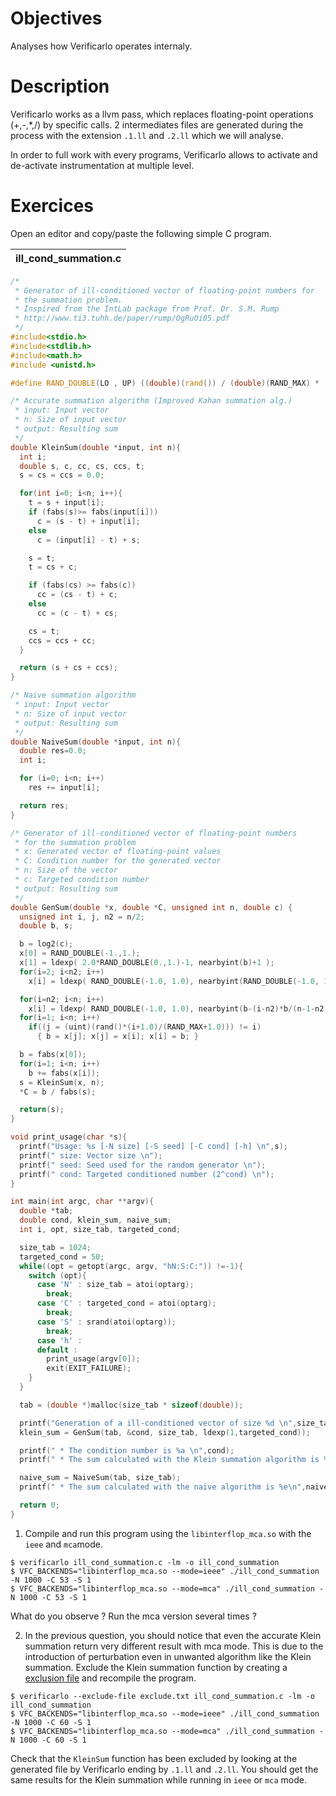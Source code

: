 # Objectives
Analyses how Verificarlo operates internaly.

# Description
Verificarlo works as a llvm pass, which replaces floating-point operations (+,-,*,/) by specific calls. 
2 intermediates files are generated during the process with the extension `.1.ll` and `.2.ll` which we will analyse.

In order to full work with every programs, Verificarlo allows to activate and de-activate instrumentation at multiple level.

# Exercices

Open an editor and copy/paste the following simple C program.

| ill_cond_summation.c |
| -------- |
```C
/*
 * Generator of ill-conditioned vector of floating-point numbers for
 * the summation problem.
 * Inspired from the IntLab package from Prof. Dr. S.M. Rump
 * http://www.ti3.tuhh.de/paper/rump/OgRuOi05.pdf
 */
#include<stdio.h>
#include<stdlib.h>
#include<math.h>
#include <unistd.h>

#define RAND_DOUBLE(LO , UP) ((double)(rand()) / (double)(RAND_MAX) * (double)(UP-LO) + (double)LO )

/* Accurate summation algorithm (Improved Kahan summation alg.)
 * input: Input vector
 * n: Size of input vector
 * output: Resulting sum
 */
double KleinSum(double *input, int n){
  int i;
  double s, c, cc, cs, ccs, t;
  s = cs = ccs = 0.0;

  for(int i=0; i<n; i++){
    t = s + input[i];
    if (fabs(s)>= fabs(input[i]))
      c = (s - t) + input[i];
    else
      c = (input[i] - t) + s;

    s = t;
    t = cs + c;

    if (fabs(cs) >= fabs(c))
      cc = (cs - t) + c;
    else
      cc = (c - t) + cs;

    cs = t;
    ccs = ccs + cc;
  }

  return (s + cs + ccs);
}

/* Naive summation algorithm
 * input: Input vector
 * n: Size of input vector
 * output: Resulting sum
 */
double NaiveSum(double *input, int n){
  double res=0.0;
  int i;

  for (i=0; i<n; i++)
    res += input[i];

  return res;
}

/* Generator of ill-conditioned vector of floating-point numbers
 * for the summation problem
 * x: Generated vector of floating-point values
 * C: Condition number for the generated vector
 * n: Size of the vector
 * c: Targeted condition number
 * output: Resulting sum
 */
double GenSum(double *x, double *C, unsigned int n, double c) {
  unsigned int i, j, n2 = n/2;
  double b, s;

  b = log2(c);
  x[0] = RAND_DOUBLE(-1.,1.);
  x[1] = ldexp( 2.0*RAND_DOUBLE(0.,1.)-1, nearbyint(b)+1 );
  for(i=2; i<n2; i++)
    x[i] = ldexp( RAND_DOUBLE(-1.0, 1.0), nearbyint(RAND_DOUBLE(-1.0, 1.0)*b) );

  for(i=n2; i<n; i++)
    x[i] = ldexp( RAND_DOUBLE(-1.0, 1.0), nearbyint(b-(i-n2)*b/(n-1-n2)) ) - KleinSum(x, i);
  for(i=1; i<n; i++)
    if((j = (uint)(rand()*(i+1.0)/(RAND_MAX+1.0))) != i)
      { b = x[j]; x[j] = x[i]; x[i] = b; }

  b = fabs(x[0]);
  for(i=1; i<n; i++)
    b += fabs(x[i]);
  s = KleinSum(x, n);
  *C = b / fabs(s);

  return(s);
}

void print_usage(char *s){
  printf("Usage: %s [-N size] [-S seed] [-C cond] [-h] \n",s);
  printf(" size: Vector size \n");
  printf(" seed: Seed used for the random generator \n");
  printf(" cond: Targeted conditioned number (2^cond) \n");
}

int main(int argc, char **argv){
  double *tab;
  double cond, klein_sum, naive_sum;
  int i, opt, size_tab, targeted_cond;

  size_tab = 1024;
  targeted_cond = 50;
  while((opt = getopt(argc, argv, "hN:S:C:")) !=-1){
    switch (opt){
      case 'N' : size_tab = atoi(optarg);
        break;
      case 'C' : targeted_cond = atoi(optarg);
        break;
      case 'S' : srand(atoi(optarg));
        break;
      case 'h' :
      default :
        print_usage(argv[0]);
        exit(EXIT_FAILURE);
    }
  }

  tab = (double *)malloc(size_tab * sizeof(double));

  printf("Generation of a ill-conditioned vector of size %d \n",size_tab);
  klein_sum = GenSum(tab, &cond, size_tab, ldexp(1,targeted_cond));

  printf(" * The condition number is %a \n",cond);
  printf(" * The sum calculated with the Klein summation algorithm is %e \n",klein_sum);

  naive_sum = NaiveSum(tab, size_tab);
  printf(" * The sum calculated with the naive algorithm is %e\n",naive_sum);

  return 0;
}
```
1.  Compile and run this program using the `libinterflop_mca.so` with the `ieee` and `mca`mode.
```
$ verificarlo ill_cond_summation.c -lm -o ill_cond_summation 
$ VFC_BACKENDS="libinterflop_mca.so --mode=ieee" ./ill_cond_summation -N 1000 -C 53 -S 1
$ VFC_BACKENDS="libinterflop_mca.so --mode=mca" ./ill_cond_summation -N 1000 -C 53 -S 1
```
What do you observe ? Run the mca version several times ? 

2.  In the previous question, you should notice that even the accurate Klein summation return very different result with mca mode. This is due to the introduction of perturbation even in unwanted algorithm like the Klein summation. Exclude the Klein summation function by creating a [exclusion file](https://github.com/verificarlo/verificarlo#verificarlo-inclusion--exclusion-options) and recompile the program.
```
$ verificarlo --exclude-file exclude.txt ill_cond_summation.c -lm -o ill_cond_summation 
$ VFC_BACKENDS="libinterflop_mca.so --mode=ieee" ./ill_cond_summation -N 1000 -C 60 -S 1
$ VFC_BACKENDS="libinterflop_mca.so --mode=mca" ./ill_cond_summation -N 1000 -C 60 -S 1
```
Check that the `KleinSum` function has been excluded by looking at the generated file by Verificarlo ending by `.1.ll` and `.2.ll`.
You should get the same results for the Klein summation while running in `ieee` or `mca` mode.


